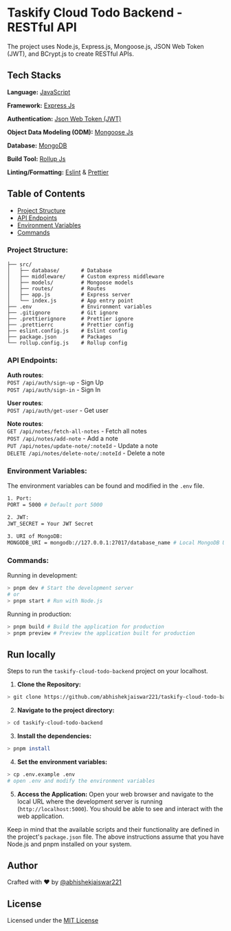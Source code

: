 # Taskify Cloud Todo Backend - RESTful API

The project uses Node.js, Express.js, Mongoose.js, JSON Web Token (JWT), and BCrypt.js to create RESTful APIs.

## Tech Stacks

**Language:** [JavaScript](https://javascript.info/)

**Framework:** [Express Js](https://expressjs.com/)

**Authentication:** [Json Web Token (JWT)](https://jwt.io/)

**Object Data Modeling (ODM):** [Mongoose Js](https://mongoosejs.com/)

**Database:** [MongoDB](https://www.mongodb.com/)

**Build Tool:** [Rollup Js](https://rollupjs.org/)

**Linting/Formatting:** [Eslint](https://eslint.org/) & [Prettier](https://prettier.io/)

## Table of Contents

- [Project Structure](#project-structure)
- [API Endpoints](#api-endpoints)
- [Environment Variables](#environment-variables)
- [Commands](#commands)

### Project Structure:

```
├── src/
│   ├── database/       # Database
│   ├── middleware/     # Custom express middleware
│   ├── models/         # Mongoose models
│   ├── routes/         # Routes
│   ├── app.js          # Express server
│   └── index.js        # App entry point
├── .env                # Environment variables
├── .gitignore          # Git ignore
├── .prettierignore     # Prettier ignore
├── .prettierrc         # Prettier config
├── eslint.config.js    # Eslint config
├── package.json        # Packages
└── rollup.config.js    # Rollup config
```

### API Endpoints:

**Auth routes**:\
`POST /api/auth/sign-up` - Sign Up\
`POST /api/auth/sign-in` - Sign In

**User routes**:\
`POST /api/auth/get-user` - Get user

**Note routes**:\
`GET /api/notes/fetch-all-notes` - Fetch all notes\
`POST /api/notes/add-note` - Add a note\
`PUT /api/notes/update-note/:noteId` - Update a note\
`DELETE /api/notes/delete-note/:noteId` - Delete a note

### Environment Variables:

The environment variables can be found and modified in the `.env` file.

```bash
1. Port:
PORT = 5000 # Default port 5000

2. JWT:
JWT_SECRET = Your JWT Secret

3. URI of MongoDB:
MONGODB_URI = mongodb://127.0.0.1:27017/database_name # Local MongoDB URI
```

### Commands:

Running in development:

```bash
> pnpm dev # Start the development server
# or
> pnpm start # Run with Node.js
```

Running in production:

```bash
> pnpm build # Build the application for production
> pnpm preview # Preview the application built for production
```

## Run locally

Steps to run the `taskify-cloud-todo-backend` project on your localhost.

1. **Clone the Repository:**

```bash
> git clone https://github.com/abhishekjaiswar221/taskify-cloud-todo-backend.git
```

2. **Navigate to the project directory:**

```bash
> cd taskify-cloud-todo-backend
```

3. **Install the dependencies:**

```bash
> pnpm install
```

4. **Set the environment variables:**

```bash
> cp .env.example .env
# open .env and modify the environment variables
```

5. **Access the Application:**
   Open your web browser and navigate to the local URL where the development server is running (`http://localhost:5000`). You should be able to see and interact with the web application.

Keep in mind that the available scripts and their functionality are defined in the project's `package.json` file. The above instructions assume that you have Node.js and pnpm installed on your system.

## Author

Crafted with ❤️ by [@abhishekjaiswar221](https://github.com/abhishekjaiswar221)

## License

Licensed under the [MIT License](https://choosealicense.com/licenses/mit/)
